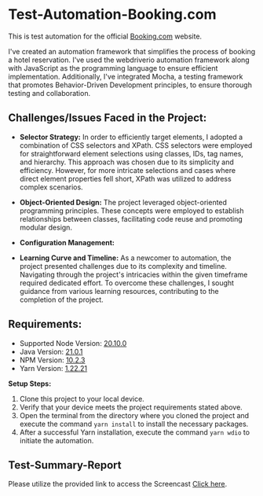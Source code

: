 # Test-Automation-Booking.com
This is test automation for the official [Booking.com](https://www.amazon.com/) website.

I've created an automation framework that simplifies the process of booking a hotel reservation. I've used the webdriverio automation framework along with JavaScript as the programming language to ensure efficient implementation. Additionally, I've integrated Mocha, a testing framework that promotes Behavior-Driven Development principles, to ensure thorough testing and collaboration.

## Challenges/Issues Faced in the Project:

- **Selector Strategy:**
In order to efficiently target elements, I adopted a combination of CSS selectors and XPath. CSS selectors were employed for straightforward element selections using classes, IDs, tag names, and hierarchy. This approach was chosen due to its simplicity and efficiency. However, for more intricate selections and cases where direct element properties fell short, XPath was utilized to address complex scenarios.

- **Object-Oriented Design:**
The project leveraged object-oriented programming principles. These concepts were employed to establish relationships between classes, facilitating code reuse and promoting modular design.

- **Configuration Management:**


- **Learning Curve and Timeline:**
As a newcomer to automation, the project presented challenges due to its complexity and timeline. Navigating through the project's intricacies within the given timeframe required dedicated effort. To overcome these challenges, I sought guidance from various learning resources, contributing to the completion of the project.


## Requirements:
- Supported Node Version: [20.10.0](https://nodejs.org/en/download)
- Java Version: [21.0.1](https://www.oracle.com/java/technologies/downloads/)
- NPM Version: [10.2.3](https://docs.npmjs.com/downloading-and-installing-node-js-and-npm)
- Yarn Version: [1.22.21](https://classic.yarnpkg.com/lang/en/docs/install/#windows-stable)


**Setup Steps:**
1. Clone this project to your local device.
2. Verify that your device meets the project requirements stated above.
3. Open the terminal from the directory where you cloned the project and execute the command `yarn install` to install the necessary packages.
4. After a successful Yarn installation, execute the command `yarn wdio` to initiate the automation.


## Test-Summary-Report

Please utilize the provided link to access the Screencast [Click here](https://drive.google.com/file/d/14AW-aiYBA7ttKfaoZsh3oWE_An4m3J29/view?pli=1).




